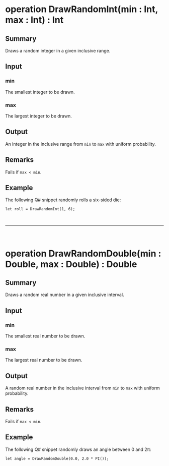 # operation DrawRandomInt(min : Int, max : Int) : Int

## Summary
Draws a random integer in a given inclusive range.

## Input
### min
The smallest integer to be drawn.
### max
The largest integer to be drawn.

## Output
An integer in the inclusive range from `min` to `max` with uniform
probability.

## Remarks
Fails if `max < min`.

## Example
The following Q# snippet randomly rolls a six-sided die:
```qsharp
let roll = DrawRandomInt(1, 6);
```

&nbsp;

---

&nbsp;

# operation DrawRandomDouble(min : Double, max : Double) : Double

## Summary
Draws a random real number in a given inclusive interval.

## Input
### min
The smallest real number to be drawn.
### max
The largest real number to be drawn.

## Output
A random real number in the inclusive interval from `min` to `max` with
uniform probability.

## Remarks
Fails if `max < min`.

## Example
The following Q# snippet randomly draws an angle between 0 and 2π:
```qsharp
let angle = DrawRandomDouble(0.0, 2.0 * PI());
```
